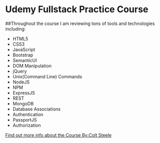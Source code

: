 # Udemy Fullstack Practice Course

##Throughout the course I am reviewing tons of tools and technologies including:

* HTML5
* CSS3
* JavaScript
* Bootstrap
* SemanticUI
* DOM Manipulation
* jQuery
* Unix(Command Line) Commands
* NodeJS
* NPM
* ExpressJS
* REST
* MongoDB
* Database Associations
* Authentication
* PassportJS
* Authorization


[Find out more info about the Course By:Colt Steele](https://www.udemy.com/the-web-developer-bootcamp/)
